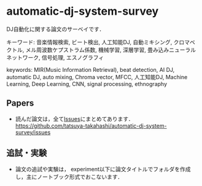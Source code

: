 # automatic-dj-system-survey
DJ自動化に関する論文のサーベイです．

キーワード: 音楽情報検索, ビート検出, 人工知能DJ, 自動ミキシング, クロマベクトル, メル周波数ケプストラム係数, 機械学習, 深層学習, 畳み込みニューラルネットワーク, 信号処理, エスノグラフィ  
  
keywords: MIR(Music Information Retrieval), beat detection, AI DJ, automatic DJ, auto mixing, Chroma vector, MFCC, 人工知能DJ, Machine Learning, Deep Learning, CNN, signal processing, ethnography

## Papers
- 読んだ論文は，全て[Issues](https://github.com/tatsuya-takahashi/automatic-dj-system-survey/issues)にまとめてあります．  
https://github.com/tatsuya-takahashi/automatic-dj-system-survey/issues

## 追試・実験
- 論文の追試や実験は， experiment以下に論文タイトルでフォルダを作成し，主にノートブック形式でおこないます．

